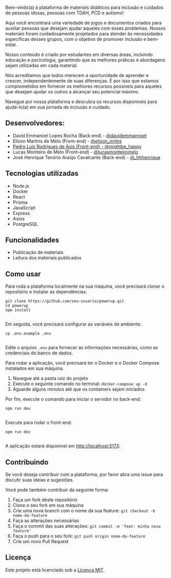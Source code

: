 <!DOCTYPE html>
<html>
<head>
  <meta charset="UTF-8">
</head>
<body>
  <p className='body' style={{ textAlign: "justify" }} >
        Bem-vindo(a) à plataforma de materiais didáticos para inclusão e cuidados de pessoas idosas, pessoas com TDAH, PCD e autismo!
        </p>
        <p className='body' style={{ textAlign: "justify" }}>
        Aqui você encontrará uma variedade de jogos e documentos criados para auxiliar pessoas que desejam ajudar aqueles com esses problemas. Nossos materiais foram cuidadosamente projetados para atender às necessidades específicas desses grupos, com o objetivo de promover inclusão e bem-estar.
        </p>
        <p className='body' style={{ textAlign: "justify" }}> 
        Nosso conteúdo é criado por estudantes em diversas áreas, incluindo educação e pscicologia, garantindo que as melhores práticas e abordagens sejam utilizadas em cada material.
        </p>
        <p className='body' style={{ textAlign: "justify" }}>
        Nós acreditamos que todos merecem a oportunidade de aprender e crescer, independentemente de suas diferenças. É por isso que estamos comprometidos em fornecer os melhores recursos possíveis para aqueles que desejam ajudar os outros a alcançar seu potencial máximo.
        </p>
        <p className='body' style={{ textAlign: "justify" }}>
        Navegue por nossa plataforma e descubra os recursos disponíveis para ajudá-lo(a) em sua jornada de inclusão e cuidado.
        </p>
  <h2>Desenvolvedores:</h2>
  <ul>
    <li>David Emmanoel Lopes Rocha (Back-end) - <a href="https://www.instagram.com/davidemmannoel/">@davidemmannoel</a></li>
    <li>Elison Martins de Melo (Front-end) - <a href="https://www.instagram.com/elison_mrtns/">@elison_mrtns
    <li>Pedro Luiz Rodrigues de Asis (Front-end) - <a href="https://www.instagram.com/mightbe_happy/">@mightbe_happy</a></li>
    <li>Lucas Monteiro de Melo (Front-end) - <a href="https://www.instagram.com/lucasmonteiromelo/">@lucasmonteiromelo</a></li>
    <li>José Henrique Tenório Araújo Cavalcante (Back-end) - <a href="https://www.instagram.com/_hhhenrique/">@_hhhenrique
    

</a></li>
  </ul>
  <h2>Tecnologias utilizadas</h2>
  <ul>
    <li>Node.js</li>
    <li>Docker</li>
    <li>React</li>
    <li>Prisma</li>
    <li>JavaScript</li>
    <li>Express</li>
    <li>Axios</li>
    <li>PostgreSQL</li>
  </ul>
  
  <h2>Funcionalidades</h2>
  <ul>
    <li>Publicação de materiais</li>
    <li>Leitura dos materiais publicados</li>
  </ul>
  
  <h2>Como usar</h2>
  <p>Para roda a plataforma localmente na sua máquina, você precisará clonar o repositório e instalar as dependências:</p>
  <pre><code>git clone https://github.com/seu-usuario/powerup.git
cd powerup
npm install
  </code></pre>
  
  <p>Em seguida, você precisará configurar as variáveis de ambiente:</p>
  <pre><code>cp .env.example .env
  </code></pre>
  
  <p>Edite o arquivo <code>.env</code> para fornecer as informações necessárias, como as credenciais do banco de dados.</p>
  <p>Para rodar a aplicação, você precisará ter o Docker e o Docker Compose instalados em sua máquina.</p>
<ol>
  <li>Navegue até a pasta raiz do projeto</li>
  <li>Execute o seguinte comando no terminal: <code>docker-compose up -d</code></li>
  <li>Aguarde alguns minutos até que os containers sejam iniciados</li>
</ol>
  
  <p>Por fim, execute o comando para iniciar o servidor no back-end:</p>
  <pre><code>npm run dev
  </code></pre>
  <p>Execute para rodar o front-end:</p>
  <pre><code>npm run dev
  </code></pre>
  
  <p>A aplicação estará disponível em <a href="http://localhost:5173">http://localhost:5173</a>.</p>
  
  <h2>Contribuindo</h2>
  <p>Se você deseja contribuir com a plataforma, por favor abra uma issue para discutir suas ideias e sugestões.</p>
  <p>Você pode também contribuir da seguinte forma:</p>
  <ol>
  <li>Faça um fork deste repositório</li>
  <li>Clone o seu fork em sua máquina</li>
  <li>Crie uma nova branch com o nome da sua feature: <code>git checkout -b nome-da-feature</code></li>
  <li>Faça as alterações necessárias</li>
  <li>Faça o commit das suas alterações: <code>git commit -m 'feat: minha nova feature'</code></li>
  <li>Faça o push para o seu fork: <code>git push origin nome-da-feature</code></li>
  <li>Crie um novo Pull Request</li>
</ol>
  
  <h2>Licença</h2>
  <p>Este projeto está licenciado sob a <a href="LICENSE">Licença MIT</a>.</p>
</body>
</html>

